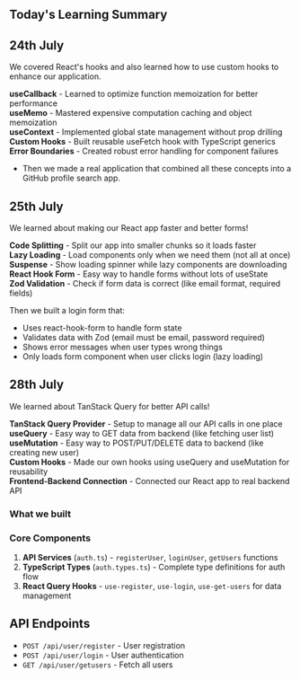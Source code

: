 ## Today's Learning Summary

## 24th July

We covered React's hooks and also learned how to use custom hooks to enhance our application.

**useCallback** - Learned to optimize function memoization for better performance  
**useMemo** - Mastered expensive computation caching and object memoization  
**useContext** - Implemented global state management without prop drilling  
**Custom Hooks** - Built reusable useFetch hook with TypeScript generics  
**Error Boundaries** - Created robust error handling for component failures

- Then we made a real application that combined all these concepts into a GitHub profile search app.

## 25th July

We learned about making our React app faster and better forms!

**Code Splitting** - Split our app into smaller chunks so it loads faster  
**Lazy Loading** - Load components only when we need them (not all at once)  
**Suspense** - Show loading spinner while lazy components are downloading  
**React Hook Form** - Easy way to handle forms without lots of useState  
**Zod Validation** - Check if form data is correct (like email format, required fields)

Then we built a login form that:

- Uses react-hook-form to handle form state
- Validates data with Zod (email must be email, password required)
- Shows error messages when user types wrong things
- Only loads form component when user clicks login (lazy loading)

## 28th July

We learned about TanStack Query for better API calls!

**TanStack Query Provider** - Setup to manage all our API calls in one place  
**useQuery** - Easy way to GET data from backend (like fetching user list)  
**useMutation** - Easy way to POST/PUT/DELETE data to backend (like creating new user)  
**Custom Hooks** - Made our own hooks using useQuery and useMutation for reusability  
**Frontend-Backend Connection** - Connected our React app to real backend API

### What we built

### Core Components

1. **API Services** (`auth.ts`) - `registerUser`, `loginUser`, `getUsers` functions
2. **TypeScript Types** (`auth.types.ts`) - Complete type definitions for auth flow
3. **React Query Hooks** - `use-register`, `use-login`, `use-get-users` for data management


## API Endpoints

- `POST /api/user/register` - User registration
- `POST /api/user/login` - User authentication
- `GET /api/user/getusers` - Fetch all users